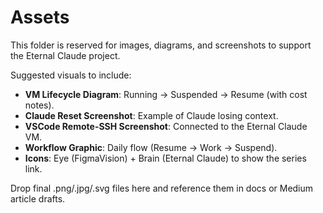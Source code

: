 # Assets

This folder is reserved for images, diagrams, and screenshots to support the Eternal Claude project.

Suggested visuals to include:
- **VM Lifecycle Diagram**: Running → Suspended → Resume (with cost notes).
- **Claude Reset Screenshot**: Example of Claude losing context.
- **VSCode Remote-SSH Screenshot**: Connected to the Eternal Claude VM.
- **Workflow Graphic**: Daily flow (Resume → Work → Suspend).
- **Icons**: Eye (FigmaVision) + Brain (Eternal Claude) to show the series link.

Drop final .png/.jpg/.svg files here and reference them in docs or Medium article drafts.
